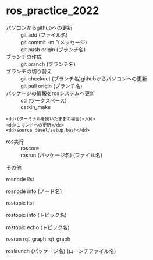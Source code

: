 # ros_practice_2022

<dl>
  <dt>パソコンからgithubへの更新</dt>
    <dd>git add (ファイル名)</dd>
    <dd>git commit -m "(メッセージ)</dd>
    <dd>git push origin (ブランチ名)</dd>

  <dt>ブランチの作成
    <dd>git branch (ブランチ名)</dd>
 
  <dt>ブランチの切り替え</dt>
    <dd>git checkout (ブランチ名)</dd?

  <dt>githubからパソコンへの更新</dt>
    <dd>git pull origin (ブランチ名)</dd>
  
  <dt>パッケージの情報をrosシステムへ更新</dt>
    <dd>cd (ワークスペース)</dd>
    <dd>catkin_make</dd>
    
    <dd>(ターミナルを開いたままの場合)</dd>
    <dd>コマンドへの更新</dd>
    <dd>source devel/setup.bash</dd>
  
  <dt>ros実行</dt>
    <dd>roscore</dd>
    <dd>rosrun (パッケージ名) (ファイル名)</dd>

</dl>
  


その他

  rosnode list
  
  rosnode info (ノード名)
  
  rostopic list
  
  rostopic info (トピック名)
  
  rostopic echo (トピック名)
  

  rosrun rqt_graph rqt_graph


  roslaunch (パッケージ名) (ローンチファイル名)


